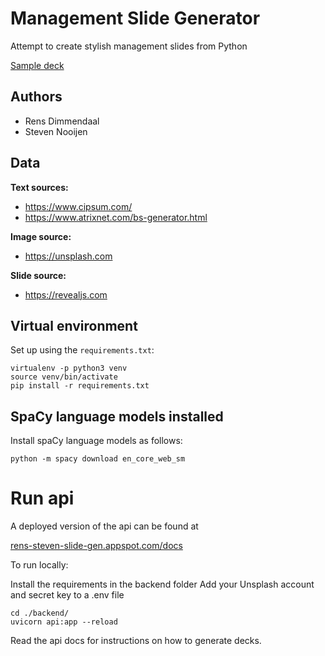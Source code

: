 # Management Slide Generator

Attempt to create stylish management slides from Python

[Sample deck](https://storage.googleapis.com/rens-steven-slide-gen.appspot.com/minimal_reveal/random_slogans.html)

## Authors

* Rens Dimmendaal
* Steven Nooijen


## Data

**Text sources:**
* https://www.cipsum.com/
* https://www.atrixnet.com/bs-generator.html

**Image source:**
* https://unsplash.com

**Slide source:**
* https://revealjs.com

## Virtual environment

Set up using the `requirements.txt`:

```
virtualenv -p python3 venv
source venv/bin/activate
pip install -r requirements.txt
```

## SpaCy language models installed

Install spaCy language models as follows:

```
python -m spacy download en_core_web_sm
```

# Run api

A deployed version of the api can be found at

[rens-steven-slide-gen.appspot.com/docs](https://rens-steven-slide-gen.appspot.com/docs)

To run locally:

Install the requirements in the backend folder
Add your Unsplash account and secret key to a .env file

```
cd ./backend/
uvicorn api:app --reload
```
Read the api docs for instructions on how to generate decks. 